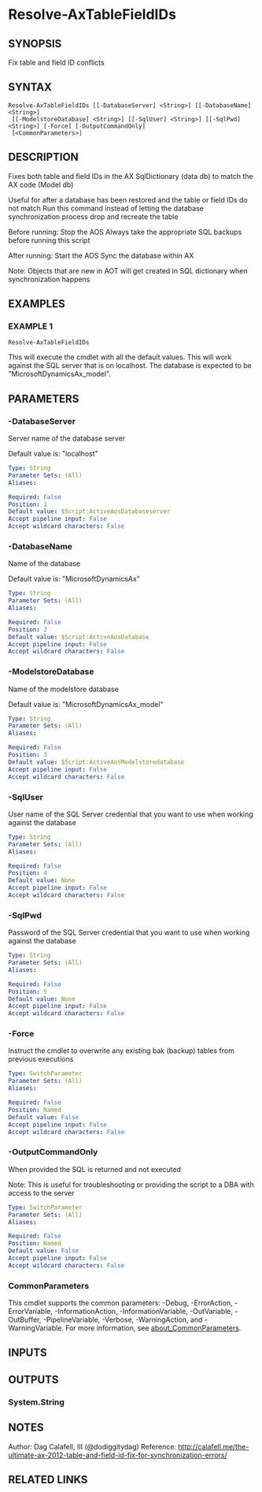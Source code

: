 ﻿---
external help file: ax2012.tools-help.xml
Module Name: ax2012.tools
online version:
schema: 2.0.0
---

# Resolve-AxTableFieldIDs

## SYNOPSIS
Fix table and field ID conflicts

## SYNTAX

```
Resolve-AxTableFieldIDs [[-DatabaseServer] <String>] [[-DatabaseName] <String>]
 [[-ModelstoreDatabase] <String>] [[-SqlUser] <String>] [[-SqlPwd] <String>] [-Force] [-OutputCommandOnly]
 [<CommonParameters>]
```

## DESCRIPTION
Fixes both table and field IDs in the AX SqlDictionary (data db) to match the AX code (Model db)

Useful for after a database has been restored and the table or field IDs do not match
Run this command instead of letting the database synchronization process drop and recreate the table

Before running:
Stop the AOS
Always take the appropriate SQL backups before running this script

After running:
Start the AOS
Sync the database within AX

Note:
Objects that are new in AOT will get created in SQL dictionary when synchronization happens

## EXAMPLES

### EXAMPLE 1
```
Resolve-AxTableFieldIDs
```

This will execute the cmdlet with all the default values.
This will work against the SQL server that is on localhost.
The database is expected to be "MicrosoftDynamicsAx_model".

## PARAMETERS

### -DatabaseServer
Server name of the database server

Default value is: "localhost"

```yaml
Type: String
Parameter Sets: (All)
Aliases:

Required: False
Position: 1
Default value: $Script:ActiveAosDatabaseserver
Accept pipeline input: False
Accept wildcard characters: False
```

### -DatabaseName
Name of the database

Default value is: "MicrosoftDynamicsAx"

```yaml
Type: String
Parameter Sets: (All)
Aliases:

Required: False
Position: 2
Default value: $Script:ActiveAosDatabase
Accept pipeline input: False
Accept wildcard characters: False
```

### -ModelstoreDatabase
Name of the modelstore database

Default value is: "MicrosoftDynamicsAx_model"

```yaml
Type: String
Parameter Sets: (All)
Aliases:

Required: False
Position: 3
Default value: $Script:ActiveAosModelstoredatabase
Accept pipeline input: False
Accept wildcard characters: False
```

### -SqlUser
User name of the SQL Server credential that you want to use when working against the database

```yaml
Type: String
Parameter Sets: (All)
Aliases:

Required: False
Position: 4
Default value: None
Accept pipeline input: False
Accept wildcard characters: False
```

### -SqlPwd
Password of the SQL Server credential that you want to use when working against the database

```yaml
Type: String
Parameter Sets: (All)
Aliases:

Required: False
Position: 5
Default value: None
Accept pipeline input: False
Accept wildcard characters: False
```

### -Force
Instruct the cmdlet to overwrite any existing bak (backup) tables from previous executions

```yaml
Type: SwitchParameter
Parameter Sets: (All)
Aliases:

Required: False
Position: Named
Default value: False
Accept pipeline input: False
Accept wildcard characters: False
```

### -OutputCommandOnly
When provided the SQL is returned and not executed

Note: This is useful for troubleshooting or providing the script to a DBA with access to the server

```yaml
Type: SwitchParameter
Parameter Sets: (All)
Aliases:

Required: False
Position: Named
Default value: False
Accept pipeline input: False
Accept wildcard characters: False
```

### CommonParameters
This cmdlet supports the common parameters: -Debug, -ErrorAction, -ErrorVariable, -InformationAction, -InformationVariable, -OutVariable, -OutBuffer, -PipelineVariable, -Verbose, -WarningAction, and -WarningVariable. For more information, see [about_CommonParameters](http://go.microsoft.com/fwlink/?LinkID=113216).

## INPUTS

## OUTPUTS

### System.String
## NOTES
Author: Dag Calafell, III (@dodiggitydag)
Reference: http://calafell.me/the-ultimate-ax-2012-table-and-field-id-fix-for-synchronization-errors/

## RELATED LINKS
